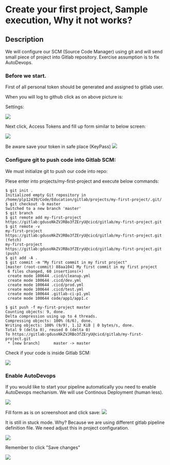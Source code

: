 # Create your first project, Sample execution, Why it not works?

## Description
We will configure our SCM (Source Code Manager) using git and will send small piece of
project into Gitlab repository. Exercise assumption is to fix AutoDevops.

### Before we start.
First of all personal token should be generated and assigned to gitlab user.

When you will log to github click as on above picture is:

Settings:

![](./images/create-gitlab-token.jpg "")

Next click, Access Tokens and fill up form similar to below screen:

![](./images/create-token-form.jpg "")

Be aware save your token in safe place (KeyPass)
![](./images/save-token-in-keypass.jpg "")

### Configure git to push code into Gitlab SCM:
We must initialize git to push our code into repo:

Plese enter into projects/my-first-project and execute below commands:

```
$ git init .
Initialized empty Git repository in /home/plp12439/Code/Education/gitlab/projects/my-first-project/.git/
$ git checkout -b master
Switched to a new branch 'master'
$ git branch
$ git remote add my-first-project https://gitlab:gdusoNkZVJRBo3fZEryU@cicd/gitlab/my-first-project.git
$ git remote -v
my-first-project	https://gitlab:gdusoNkZVJRBo3fZEryU@cicd/gitlab/my-first-project.git (fetch)
my-first-project	https://gitlab:gdusoNkZVJRBo3fZEryU@cicd/gitlab/my-first-project.git (push)
$ git add -A .
$ git commit -m "My first commit in my first project"
[master (root-commit) 88aa104] My first commit in my first project
 6 files changed, 60 insertions(+)
 create mode 100644 .cicd/cleanup.yml
 create mode 100644 .cicd/dev.yml
 create mode 100644 .cicd/prod.yml
 create mode 100644 .cicd/test.yml
 create mode 100644 .gitlab-ci-p1.yml
 create mode 100644 code/app1/app1.c

$ git push -f my-first-project master
Counting objects: 9, done.
Delta compression using up to 4 threads.
Compressing objects: 100% (6/6), done.
Writing objects: 100% (9/9), 1.12 KiB | 0 bytes/s, done.
Total 9 (delta 0), reused 0 (delta 0)
To https://gitlab:gdusoNkZVJRBo3fZEryU@cicd/gitlab/my-first-project.git
 * [new branch]      master -> master
```

Check if your code is inside Gitlab SCM:

![](./images/my-first-project-repo-synch.jpg "")

### Enable AutoDevops

If you would like to start your pipeline automatically you need to enable AutoDevops mechanism. We will use Continous Deployment (human less).

![](./images/auto-devops-enable-1.jpg "")

Fill form as is on screenshoot and click save:
![](./images/auto-devops-enable-2.jpg "")

It is still in stuck mode. Why? Because we are using different gitlab pipeline definition file. We need adjust this in project configuration.

![](./images/auto-devops-custom-pipeline-file.jpg "")

Remember to click "Save changes"

![](./images/save-changes-pipeline-config.jpg "")
